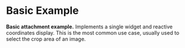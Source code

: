 # Basic Example

<example1 />

**Basic attachment example.** Implements a single widget and
reactive coordinates display. This is the most common use case,
usually used to select the crop area of an image.

